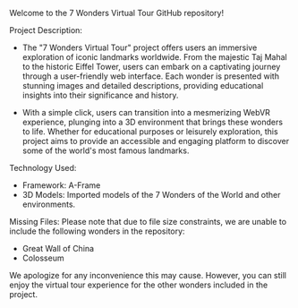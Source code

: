   Welcome to the 7 Wonders Virtual Tour GitHub repository!

Project Description:
- The "7 Wonders Virtual Tour" project offers users an immersive exploration of iconic landmarks worldwide. From the majestic Taj Mahal to the historic Eiffel Tower, users can embark on a captivating journey through a user-friendly web interface. Each wonder is presented with stunning images and detailed descriptions, providing educational insights into their significance and history.

- With a simple click, users can transition into a mesmerizing WebVR experience, plunging into a 3D environment that brings these wonders to life. Whether for educational purposes or leisurely exploration, this project aims to provide an accessible and engaging platform to discover some of the world's most famous landmarks.

Technology Used:
- Framework: A-Frame
- 3D Models: Imported models of the 7 Wonders of the World and other environments.

Missing Files:
Please note that due to file size constraints, we are unable to include the following wonders in the repository:
- Great Wall of China
- Colosseum
  
We apologize for any inconvenience this may cause. However, you can still enjoy the virtual tour experience for the other wonders included in the project.
